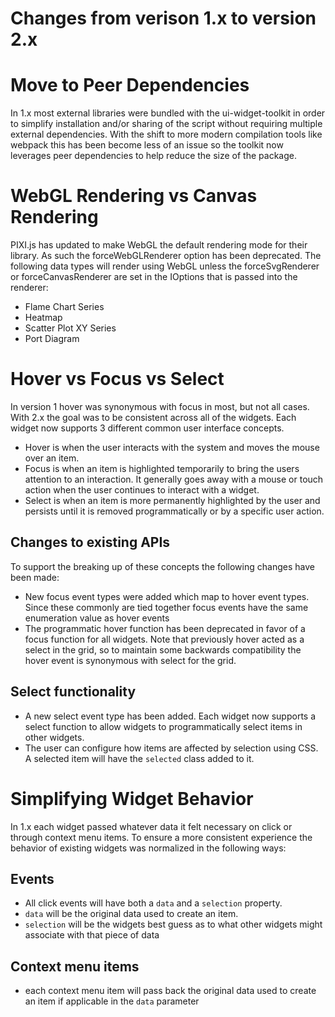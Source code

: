 Changes from verison 1.x to version 2.x
=======================================

# Move to Peer Dependencies
In 1.x most external libraries were bundled with the ui-widget-toolkit in order to simplify installation and/or sharing of the script without requiring multiple external dependencies.  With the shift to more modern compilation tools like webpack this has been become less of an issue so the toolkit now leverages peer dependencies to help reduce the size of the package.

# WebGL Rendering vs Canvas Rendering
PIXI.js has updated to make WebGL the default rendering mode for their library.  As such the forceWebGLRenderer option has been deprecated.  The following data types will render using WebGL unless the forceSvgRenderer or forceCanvasRenderer are set in the IOptions that is passed into the renderer:
- Flame Chart Series
- Heatmap
- Scatter Plot XY Series
- Port Diagram

# Hover vs Focus vs Select
In version 1 hover was synonymous with focus in most, but not all cases.  With 2.x the goal was to be consistent across all of the widgets.  Each widget now supports 3 different common user interface concepts.

- Hover is when the user interacts with the system and moves the mouse over an item.
- Focus is when an item is highlighted temporarily to bring the users attention to an interaction.  It generally goes away with a mouse or touch action when the user continues to interact with a widget.
- Select is when an item is more permanently highlighted by the user and persists until it is removed programmatically or by a specific user action.

## Changes to existing APIs
To support the breaking up of these concepts the following changes have been made:

- New focus event types were added which map to hover event types.  Since these commonly are tied together focus events have the same enumeration value as hover events
- The programmatic hover function has been deprecated in favor of a focus function for all widgets. Note that previously hover acted as a select in the grid, so to maintain some backwards compatibility the hover event is synonymous with select for the grid.

## Select functionality

- A new select event type has been added.  Each widget now supports a select function to allow widgets to programmatically select items in other widgets.
- The user can configure how items are affected by selection using CSS.  A selected item will have the `selected` class added to it.

# Simplifying Widget Behavior

In 1.x each widget passed whatever data it felt necessary on click or through context menu items.  To ensure a more consistent experience the behavior of existing widgets was normalized in the following ways:

## Events
- All click events will have both a `data` and a `selection` property.  
- `data` will be the original data used to create an item.
- `selection` will be the widgets best guess as to what other widgets might associate with that piece of data

## Context menu items
- each context menu item will pass back the original data used to create an item if applicable in the `data` parameter